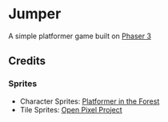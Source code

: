 # Jumper

A simple platformer game built on [Phaser 3](http://phaser.io/)


## Credits

### Sprites
- Character Sprites: [Platformer in the Forest](https://opengameart.org/content/a-platformer-in-the-forest)
- Tile Sprites: [Open Pixel Project](http://www.openpixelproject.com/)
